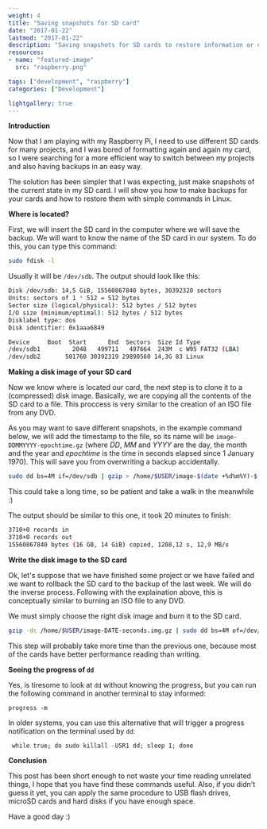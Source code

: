 ```yaml
--- 
weight: 4
title: "Saving snapshots for SD card"
date: "2017-01-22"
lastmod: "2017-01-22"
description: "Saving snapshots for SD cards to restore information or cloning them"
resources:
- name: "featured-image"
  src: "raspberry.png"

tags: ["development", "raspberry"]
categories: ["Development"]

lightgallery: true
---
```



**Introduction**

Now that I am playing with my Raspberry Pi, I need to use different SD cards for many projects, and I was bored of formatting again and again my card, so I were searching for a more efficient way to switch between my projects and also having backups in an easy way.

The solution has been simpler that I was expecting, just make snapshots of the current state in my SD card. I will show you how to make backups for your cards and how to restore them with simple commands in Linux.

**Where is located?**

First, we will insert the SD card in the computer where we will save the backup. We will want to know the name of the SD card in our system. To do this, you can type this command:

```bash
sudo fdisk -l
```

Usually it will be `/dev/sdb`. The output should look like this:

```bash
Disk /dev/sdb: 14,5 GiB, 15560867840 bytes, 30392320 sectors
Units: sectors of 1 * 512 = 512 bytes
Sector size (logical/physical): 512 bytes / 512 bytes
I/O size (minimum/optimal): 512 bytes / 512 bytes
Disklabel type: dos
Disk identifier: 0x1aaa6849

Device     Boot  Start      End  Sectors  Size Id Type
/dev/sdb1         2048   499711   497664  243M  c W95 FAT32 (LBA)
/dev/sdb2       501760 30392319 29890560 14,3G 83 Linux
```

**Making a disk image of your SD card**

Now we know where is located our card, the next step is to clone it to a (compressed) disk image. Basically, we are copying all the contents of the SD card to a file. This proccess is very similar to the creation of an ISO file from any DVD.

As you may want to save different snapshots, in the example command below, we will add the timestamp to the file, so its name will be `image-DDMMYYYY-epochtime.gz` (where *DD*, *MM* and *YYYY* are the day, the month and the year and *epochtime* is the time in seconds elapsed since 1 January 1970). This will save you from overwriting a backup accidentally.

```bash
sudo dd bs=4M if=/dev/sdb | gzip > /home/$USER/image-$(date +%d%m%Y)-$(date +%s).img.gz
```

This could take a long time, so be patient and take a walk in the meanwhile :)

The output should be similar to this one, it took 20 minutes to finish:

```bash
3710+0 records in
3710+0 records out
15560867840 bytes (16 GB, 14 GiB) copied, 1208,12 s, 12,9 MB/s
```

**Write the disk image to the SD card**

Ok, let's suppose that we have finished some project or we have failed and we want to rollback the SD card to the backup of the last week. We will do the inverse process. Following with the explaination above, this is conceptually similar to burning an ISO file to any DVD.

We must simply choose the right disk image and burn it to the SD card.

```bash
gzip -dc /home/$USER/image-DATE-seconds.img.gz | sudo dd bs=4M of=/dev/sdb
```

This step will probably take more time than the previous one, because most of the cards have better performance reading than writing.

**Seeing the progress of `dd`**

Yes, is tiresome to look at `dd` without knowing the progress, but you can run the following command in another terminal to stay informed:

    progress -m
    
 In older systems, you can use this alternative that will trigger a progress notification on the terminal used by `dd`:
 
     while true; do sudo killall -USR1 dd; sleep 1; done

**Conclusion**

This post has been short enough to not waste your time reading unrelated things, I hope that you have find these commands useful. Also, if you didn't guess it yet, you can apply the same procedure to USB flash drives, microSD cards and hard disks if you have enough space.

Have a good day :)
